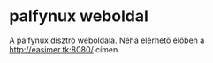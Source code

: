 # palfynux weboldal
A palfynux disztró weboldala. Néha elérhető élőben a http://easimer.tk:8080/ címen.
